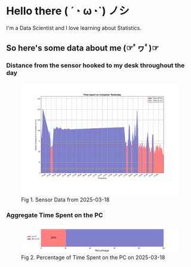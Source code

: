 
# Hello there ( ´◔ ω◔`) ノシ

I'm a Data Scientist and I love learning about Statistics.

## So here's some data about me (☞ﾟヮﾟ)☞


### Distance from the sensor hooked to my desk throughout the day
<figure>
  <picture>
    <source media="(prefers-color-scheme: dark)" srcset="Pi/readme/graphs/lineplot/dark-plot-2025-03-18.png">
    <source media="(prefers-color-scheme: light)" srcset="Pi/readme/graphs/lineplot/light-plot-2025-03-18.png">
    <img alt="Shows a black logo in light color mode and a white one in dark color mode." src="Pi/readme/graphs/lineplot/light-plot-2025-03-18.png">
  </picture>
  <figcaption>Fig 1. Sensor Data from 2025-03-18</figcaption>
</figure>



### Aggregate Time Spent on the PC
<figure>
  <picture>
    <source media="(prefers-color-scheme: dark)" srcset="Pi/readme/graphs/barplot/dark-plot-2025-03-18.png">
    <source media="(prefers-color-scheme: light)" srcset="Pi/readme/graphs/barplot/light-plot-2025-03-18.png">
    <img alt="Shows a black logo in light color mode and a white one in dark color mode." src="Pi/readme/graphs/barplot/light-plot-2025-03-18.png">
  </picture>
  <figcaption>Fig 2. Percentage of Time Spent on the PC on 2025-03-18</figcaption>
</figure>
